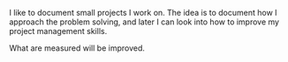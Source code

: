 I like to document small projects I work on. The idea is to document how I approach the problem solving, and later I can look into how to improve my project management skills. 

What are measured will be improved. 

